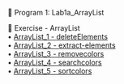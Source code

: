 📌 Program 1: Lab1a_ArrayList  

📝 Exercise - ArrayList  
• [ArrayList_1 - deleteElements](https://github.com/KUSUMA-74/Advanced_Java/blob/main/Lab1_List/Lab1a_ArrayList/deleteElements.png)  
• [ArrayList_2 - extract-elements](https://github.com/KUSUMA-74/Advanced_Java/blob/main/Lab1_List/Lab1a_ArrayList/extract-elements.png)  
• [ArrayList_3 - removecolors](https://github.com/KUSUMA-74/Advanced_Java/blob/main/Lab1_List/Lab1a_ArrayList/removecolors.png)  
• [ArrayList_4 - searchcolors](https://github.com/KUSUMA-74/Advanced_Java/blob/main/Lab1_List/Lab1a_ArrayList/searchcolors.png)  
• [ArrayList_5 - sortcolors](https://github.com/KUSUMA-74/Advanced_Java/blob/main/Lab1_List/Lab1a_ArrayList/sortcolors.png)
